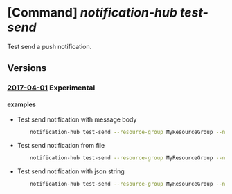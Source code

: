 # [Command] _notification-hub test-send_

Test send a push notification.

## Versions

### [2017-04-01](/Resources/mgmt-plane/L3N1YnNjcmlwdGlvbnMve30vcmVzb3VyY2Vncm91cHMve30vcHJvdmlkZXJzL21pY3Jvc29mdC5ub3RpZmljYXRpb25odWJzL25hbWVzcGFjZXMve30vbm90aWZpY2F0aW9uaHVicy97fS9kZWJ1Z3NlbmQ=/2017-04-01.xml) **Experimental**

<!-- mgmt-plane /subscriptions/{}/resourcegroups/{}/providers/microsoft.notificationhubs/namespaces/{}/notificationhubs/{}/debugsend 2017-04-01 -->

#### examples

- Test send notification with message body
    ```bash
        notification-hub test-send --resource-group MyResourceGroup --namespace-name my-namespace --notification-hub-name my-hub --notification-format gcm --message "test notification"
    ```

- Test send notification from file
    ```bash
        notification-hub test-send --resource-group MyResourceGroup --namespace-name my-namespace --notification-hub-name my-hub --notification-format gcm --payload path/to/file
    ```

- Test send notification with json string
    ```bash
        notification-hub test-send --resource-group MyResourceGroup --namespace-name my-namespace --notification-hub-name my-hub --notification-format gcm --payload "{\\\"data\\\":{\\\"message\\\":\\\"test notification\\\"}}"
    ```

